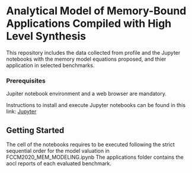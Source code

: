 # Analytical Model of Memory-Bound Applications Compiled with High Level Synthesis

This repository includes the data collected from profile and the Jupyter notebooks with the memory model equations proposed, and thier application in selected benchmarks. 


### Prerequisites

Jupiter notebook environment and a web browser are mandatory.

Instructions to install and execute Jupyter notebooks can be found in this link: [Jupyter](https://github.com/jupyter/notebook)

## Getting Started

The cell of the notebooks requires to be executed following the strict sequential order for the model valuation in FCCM2020_MEM_MODELING.ipynb
The applications folder contains the aocl reports of each evaluated benchmark.
